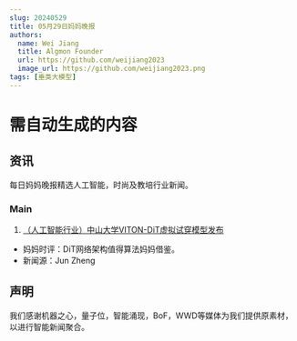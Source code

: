 ```yaml
---
slug: 20240529
title: 05月29日妈妈晚报
authors:
  name: Wei Jiang
  title: Algmon Founder
  url: https://github.com/weijiang2023
  image_url: https://github.com/weijiang2023.png
tags: [垂类大模型]
---
```


# 需自动生成的内容
## 资讯
每日妈妈晚报精选人工智能，时尚及教培行业新闻。

### Main

1. [（人工智能行业）中山大学VITON-DiT虚拟试穿模型发布](https://zhengjun-ai.github.io/viton-dit-page/)
* 妈妈时评：DiT网络架构值得算法妈妈借鉴。
* 新闻源：Jun Zheng

## 声明

我们感谢机器之心，量子位，智能涌现，BoF，WWD等媒体为我们提供原素材，以进行智能新闻聚合。